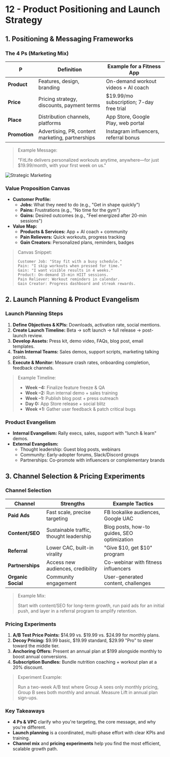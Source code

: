 # 12 - Product Positioning and Launch Strategy

## 1. Positioning & Messaging Frameworks

### The 4 Ps (Marketing Mix)

| P | Definition | Example for a Fitness App |
| --- | --- | --- |
| **Product** | Features, design, branding | On-demand workout videos + AI coach |
| **Price** | Pricing strategy, discounts, payment terms | \$19.99/mo subscription; 7-day free trial |
| **Place** | Distribution channels, platforms | App Store, Google Play, web portal |
| **Promotion** | Advertising, PR, content marketing, partnerships | Instagram influencers, referral bonus |

> Example Message:
> 
> 
> "FitLife delivers personalized workouts anytime, anywhere—for just \$19.99/month, with your first week on us."
> 

![Strategic Marketing](https://media.giphy.com/media/v1.Y2lkPTc5MGI3NjExYmdnNHVybG5razNod28xeW9vMm1qajhrY2FxMml2a3FjMGdoMGhsYSZlcD12MV9naWZzX3NlYXJjaCZjdD1n/443HIo7lNM4IZYxc7R/giphy.gif)

### Value Proposition Canvas

- **Customer Profile:**
    - **Jobs:** What they need to do (e.g., "Get in shape quickly")
    - **Pains:** Frustrations (e.g., "No time for the gym")
    - **Gains:** Desired outcomes (e.g., "Feel energized after 20-min sessions")
- **Value Map:**
    - **Products & Services:** App + AI coach + community
    - **Pain Relievers:** Quick workouts, progress tracking
    - **Gain Creators:** Personalized plans, reminders, badges

> Canvas Snippet:
> 
> 
> ```
> Customer Job: "Stay fit with a busy schedule."
> Pain: "I skip workouts when pressed for time."
> Gain: "I want visible results in 4 weeks."
> Product: On-demand 15-min HIIT sessions.
> Pain Reliever: Workout reminders in calendar.
> Gain Creator: Progress dashboard and streak rewards.
> 
> ```
> 

## 2. Launch Planning & Product Evangelism

### Launch Planning Steps

1. **Define Objectives & KPIs:** Downloads, activation rate, social mentions.
2. **Create Launch Timeline:** Beta → soft launch → full release → post-launch review.
3. **Develop Assets:** Press kit, demo video, FAQs, blog post, email templates.
4. **Train Internal Teams:** Sales demos, support scripts, marketing talking points.
5. **Execute & Monitor:** Measure crash rates, onboarding completion, feedback channels.

> Example Timeline:
> 
> - **Week –4:** Finalize feature freeze & QA
> - **Week –2:** Run internal demo + sales training
> - **Week –1:** Publish blog post + press outreach
> - **Day 0:** App Store release + social blitz
> - **Week +1:** Gather user feedback & patch critical bugs

### Product Evangelism

- **Internal Evangelism:** Rally execs, sales, support with "lunch & learn" demos.
- **External Evangelism:**
    - Thought leadership: Guest blog posts, webinars
    - Community: Early-adopter forums, Slack/Discord groups
    - Partnerships: Co-promote with influencers or complementary brands


## 3. Channel Selection & Pricing Experiments

### Channel Selection

| Channel | Strengths | Example Tactics |
| --- | --- | --- |
| **Paid Ads** | Fast scale, precise targeting | FB lookalike audiences, Google UAC |
| **Content/SEO** | Sustainable traffic, thought leadership | Blog posts, how-to guides, SEO optimization |
| **Referral** | Lower CAC, built-in virality | "Give \$10, get \$10" program |
| **Partnerships** | Access new audiences, credibility | Co-webinar with fitness influencers |
| **Organic Social** | Community engagement | User-generated content, challenges |

> Example Mix:
> 
> 
> Start with content/SEO for long-term growth, run paid ads for an initial push, and layer in a referral program to amplify retention.
> 

### Pricing Experiments

1. **A/B Test Price Points:** \$14.99 vs. \$19.99 vs. \$24.99 for monthly plans.
2. **Decoy Pricing:** \$9.99 basic, \$19.99 standard, \$29.99 "Pro" to steer toward the middle tier.
3. **Anchoring Offers:** Present an annual plan at \$199 alongside monthly to boost annual conversions.
4. **Subscription Bundles:** Bundle nutrition coaching + workout plan at a 20% discount.

> Experiment Example:
> 
> 
> Run a two-week A/B test where Group A sees only monthly pricing, Group B sees both monthly and annual. Measure Lift in annual plan sign-ups.
> 


### Key Takeaways

- **4 Ps & VPC** clarify who you're targeting, the core message, and why you're different.
- **Launch planning** is a coordinated, multi-phase effort with clear KPIs and training.
- **Channel mix** and **pricing experiments** help you find the most efficient, scalable growth path.
